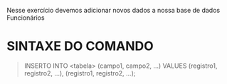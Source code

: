 Nesse exercício devemos adicionar novos dados a nossa base de dados Funcionários

# SINTAXE DO COMANDO
> INSERTO INTO \<tabela\>
> (campo1, campo2, ...)
> VALUES
> (registro1, registro2, ...),
> (registro1, registro2, ...);

